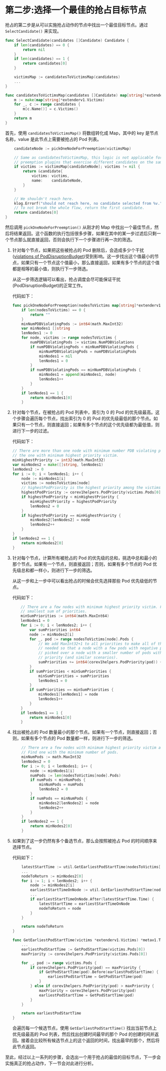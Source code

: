 # 第二步:选择一个最佳的抢占目标节点 #

抢占的第二步是从可以实施抢占动作的节点中找出一个最佳目标节点。通过 `SelectCandidate()` 来实现。

``` go
func SelectCandidate(candidates []Candidate) Candidate {
	if len(candidates) == 0 {
		return nil
	}
	if len(candidates) == 1 {
		return candidates[0]
	}

	victimsMap := candidatesToVictimsMap(candidates)
    ...
}

func candidatesToVictimsMap(candidates []Candidate) map[string]*extenderv1.Victims {
	m := make(map[string]*extenderv1.Victims)
	for _, c := range candidates {
		m[c.Name()] = c.Victims()
	}
	return m
}
```

首先，使用 `candidatesToVictimsMap()` 将数组转化成 Map，其中的 key 是节点名称，value 是此节点上需要被抢占的 Pod 列表。

``` go
	candidateNode := pickOneNodeForPreemption(victimsMap)

	// Same as candidatesToVictimsMap, this logic is not applicable for out-of-tree
	// preemption plugins that exercise different candidates on the same nominated node.
	if victims := victimsMap[candidateNode]; victims != nil {
		return &candidate{
			victims: victims,
			name:    candidateNode,
		}
	}

	// We shouldn't reach here.
	klog.Errorf("should not reach here, no candidate selected from %v.", candidates)
	// To not break the whole flow, return the first candidate.
	return candidates[0]
}
```

然后调用 `pickOneNodeForPreemption()` 从刚才的 Map 中找出一个最佳节点，然后将结果返回。这个函数的执行包括很多步骤，如果在其中的某一步过滤后只剩一个节点那么就直接返回，否则会执行下一个步骤进行再一次的筛选。

1. 针对每个节点，如果把这些被抢占的 Pod 删除后，会造成多少个干扰([violations of PodDisruptionBudget](https://kubernetes.io/docs/concepts/workloads/pods/disruptions/))受到影响。这一步找出这个值最小的节点，如果只有一个节点这个值最小，那么直接返回，如果有多个节点的这个值都是相等的最小值，则执行下一步筛选。

   从这一步筛选逻辑可以看出，抢占调度会尽可能保证干扰(PodDisruptionBudget)的正常工作。

   代码如下：

   ``` go
   func pickOneNodeForPreemption(nodesToVictims map[string]*extenderv1.Victims) string {
       if len(nodesToVictims) == 0 {
           return ""
       }
       minNumPDBViolatingPods := int64(math.MaxInt32)
       var minNodes1 []string
       lenNodes1 := 0
       for node, victims := range nodesToVictims {
           numPDBViolatingPods := victims.NumPDBViolations
           if numPDBViolatingPods < minNumPDBViolatingPods {
               minNumPDBViolatingPods = numPDBViolatingPods
               minNodes1 = nil
               lenNodes1 = 0
           }
           if numPDBViolatingPods == minNumPDBViolatingPods {
               minNodes1 = append(minNodes1, node)
               lenNodes1++
           }
       }
       if lenNodes1 == 1 {
           return minNodes1[0]
       }
   ```

2. 针对每个节点，在被抢占的 Pod 列表中，索引为 0 的 Pod 的优先级最高。这个步骤会遍历每个节点，找出索引为 0 的 Pod 的优先级最低的那个节点。如果只有一个节点，则直接返回；如果有多个节点的这个优先级都为最低值，则进行下一步的过滤。

   代码如下：

   ``` go
   // There are more than one node with minimum number PDB violating pods. Find
   // the one with minimum highest priority victim.
   minHighestPriority := int32(math.MaxInt32)
   var minNodes2 = make([]string, lenNodes1)
   lenNodes2 := 0
   for i := 0; i < lenNodes1; i++ {
       node := minNodes1[i]
       victims := nodesToVictims[node]
       // highestPodPriority is the highest priority among the victims on this node.
       highestPodPriority := corev1helpers.PodPriority(victims.Pods[0])
       if highestPodPriority < minHighestPriority {
           minHighestPriority = highestPodPriority
           lenNodes2 = 0
       }
       if highestPodPriority == minHighestPriority {
           minNodes2[lenNodes2] = node
           lenNodes2++
       }
   }
   if lenNodes2 == 1 {
       return minNodes2[0]
   }
   ```

3. 针对每个节点，计算所有被抢占的 Pod 的优先级的总和，挑选中总和最小的那个节点。如果有一个节点，则直接返回；否则，如果有多个节点的 Pod 优先级总和都一样小，则进行下一步的筛选。

   从这一步和上一步中可以看出抢占的时候会优先选择那些 Pod 优先级低的节点。

   代码如下：

``` go
       // There are a few nodes with minimum highest priority victim. Find the
       // smallest sum of priorities.
       minSumPriorities := int64(math.MaxInt64)
       lenNodes1 = 0
       for i := 0; i < lenNodes2; i++ {
           var sumPriorities int64
           node := minNodes2[i]
           for _, pod := range nodesToVictims[node].Pods {
               // We add MaxInt32+1 to all priorities to make all of them >= 0. This is
               // needed so that a node with a few pods with negative priority is not
               // picked over a node with a smaller number of pods with the same negative
               // priority (and similar scenarios).
               sumPriorities += int64(corev1helpers.PodPriority(pod)) + int64(math.MaxInt32+1)
           }
           if sumPriorities < minSumPriorities {
               minSumPriorities = sumPriorities
               lenNodes1 = 0
           }
           if sumPriorities == minSumPriorities {
               minNodes1[lenNodes1] = node
               lenNodes1++
           }
       }
       if lenNodes1 == 1 {
           return minNodes1[0]
       }
   ```

4. 找出被抢占的 Pod 数量最小的那个节点。如果有一个节点，则直接返回；否则，如果有多个节点的 Pod 数量都一样，则进行下一步的筛选。

   ``` go
       // There are a few nodes with minimum highest priority victim and sum of priorities.
       // Find one with the minimum number of pods.
       minNumPods := math.MaxInt32
       lenNodes2 = 0
       for i := 0; i < lenNodes1; i++ {
           node := minNodes1[i]
           numPods := len(nodesToVictims[node].Pods)
           if numPods < minNumPods {
               minNumPods = numPods
               lenNodes2 = 0
           }
           if numPods == minNumPods {
               minNodes2[lenNodes2] = node
               lenNodes2++
           }
       }
       if lenNodes2 == 1 {
           return minNodes2[0]
       }
   ```

5. 如果到了这一步仍然有多个备选节点，那么会按照被抢占 Pod 的时间顺序来选择节点。

   代码如下：

   ``` go
       latestStartTime := util.GetEarliestPodStartTime(nodesToVictims[minNodes2[0]])
       ...
       nodeToReturn := minNodes2[0]
       for i := 1; i < lenNodes2; i++ {
           node := minNodes2[i]
           earliestStartTimeOnNode := util.GetEarliestPodStartTime(nodesToVictims[node])
           ...
           if earliestStartTimeOnNode.After(latestStartTime.Time) {
               latestStartTime = earliestStartTimeOnNode
               nodeToReturn = node
           }
       }

       return nodeToReturn
   }

   func GetEarliestPodStartTime(victims *extenderv1.Victims) *metav1.Time {
       ...
       earliestPodStartTime := GetPodStartTime(victims.Pods[0])
       maxPriority := corev1helpers.PodPriority(victims.Pods[0])

       for _, pod := range victims.Pods {
           if corev1helpers.PodPriority(pod) == maxPriority {
               if GetPodStartTime(pod).Before(earliestPodStartTime) {
                   earliestPodStartTime = GetPodStartTime(pod)
               }
           } else if corev1helpers.PodPriority(pod) > maxPriority {
               maxPriority = corev1helpers.PodPriority(pod)
               earliestPodStartTime = GetPodStartTime(pod)
           }
       }

       return earliestPodStartTime
   }
   ```

   会遍历每一个候选节点，使用 `GetEarliestPodStartTime()` 找出当前节点上优先级最高的 Pod 列表，然后找出创建时间最早的那个 Pod 的创建时间并返回。接着会比较所有候选节点上的这个返回的时间，找出最早的那个，然后将此节点返回。

至此，经过以上一系列的步骤，会选出一个用于抢占的最佳的目标节点，下一步会实施真正的抢占动作，下一节会对此进行分析。
